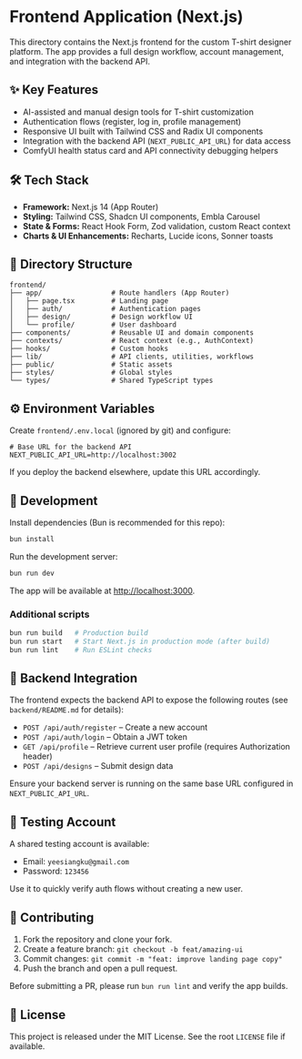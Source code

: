 # Frontend Application (Next.js)

This directory contains the Next.js frontend for the custom T-shirt designer platform. The app provides a full design workflow, account management, and integration with the backend API.

## ✨ Key Features

- AI-assisted and manual design tools for T-shirt customization
- Authentication flows (register, log in, profile management)
- Responsive UI built with Tailwind CSS and Radix UI components
- Integration with the backend API (`NEXT_PUBLIC_API_URL`) for data access
- ComfyUI health status card and API connectivity debugging helpers

## 🛠️ Tech Stack

- **Framework:** Next.js 14 (App Router)
- **Styling:** Tailwind CSS, Shadcn UI components, Embla Carousel
- **State & Forms:** React Hook Form, Zod validation, custom React context
- **Charts & UI Enhancements:** Recharts, Lucide icons, Sonner toasts

## 📁 Directory Structure

```
frontend/
├── app/                 # Route handlers (App Router)
│   ├── page.tsx         # Landing page
│   ├── auth/            # Authentication pages
│   ├── design/          # Design workflow UI
│   └── profile/         # User dashboard
├── components/          # Reusable UI and domain components
├── contexts/            # React context (e.g., AuthContext)
├── hooks/               # Custom hooks
├── lib/                 # API clients, utilities, workflows
├── public/              # Static assets
├── styles/              # Global styles
└── types/               # Shared TypeScript types
```

## ⚙️ Environment Variables

Create `frontend/.env.local` (ignored by git) and configure:

```dotenv
# Base URL for the backend API
NEXT_PUBLIC_API_URL=http://localhost:3002
```

If you deploy the backend elsewhere, update this URL accordingly.

## 🚀 Development

Install dependencies (Bun is recommended for this repo):

```bash
bun install
```

Run the development server:

```bash
bun run dev
```

The app will be available at [http://localhost:3000](http://localhost:3000).

### Additional scripts

```bash
bun run build   # Production build
bun run start   # Start Next.js in production mode (after build)
bun run lint    # Run ESLint checks
```

## 🔗 Backend Integration

The frontend expects the backend API to expose the following routes (see `backend/README.md` for details):

- `POST /api/auth/register` – Create a new account
- `POST /api/auth/login` – Obtain a JWT token
- `GET /api/profile` – Retrieve current user profile (requires Authorization header)
- `POST /api/designs` – Submit design data

Ensure your backend server is running on the same base URL configured in `NEXT_PUBLIC_API_URL`.

## 🧪 Testing Account

A shared testing account is available:

- Email: `yeesiangku@gmail.com`
- Password: `123456`

Use it to quickly verify auth flows without creating a new user.

## 🤝 Contributing

1. Fork the repository and clone your fork.
2. Create a feature branch: `git checkout -b feat/amazing-ui`
3. Commit changes: `git commit -m "feat: improve landing page copy"`
4. Push the branch and open a pull request.

Before submitting a PR, please run `bun run lint` and verify the app builds.

## 📄 License

This project is released under the MIT License. See the root `LICENSE` file if available.
